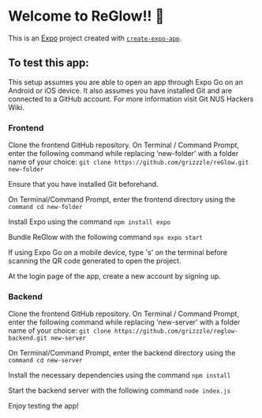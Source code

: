 # Welcome to ReGlow!! 👋

This is an [Expo](https://expo.dev) project created with [`create-expo-app`](https://www.npmjs.com/package/create-expo-app).

## To test this app:
This setup assumes you are able to open an app through Expo Go on an Android or iOS device.
It also assumes you have installed Git and are connected to a GitHub account. For more information visit Git NUS Hackers Wiki.

### Frontend
Clone the frontend GitHub repository. On Terminal / Command Prompt, enter the following command while replacing ‘new-folder’ with a folder name of your choice: 
`git clone https://github.com/grizzzle/reGlow.git new-folder`

Ensure that you have installed Git beforehand. 

On Terminal/Command Prompt, enter the frontend directory using the `command cd new-folder`

Install Expo using the command `npm install expo`

Bundle ReGlow with the following command `npx expo start`

If using Expo Go on a mobile device, type 's' on the terminal before scanning the QR code generated to open the project.

At the login page of the app, create a new account by signing up. 

### Backend
Clone the frontend GitHub repository. On Terminal / Command Prompt, enter the following command while replacing ‘new-server’ with a folder name of your choice: 
`git clone https://github.com/grizzzle/reglow-backend.git new-server`

On Terminal/Command Prompt, enter the backend directory using the `command cd new-server`

Install the necessary dependencies using the command `npm install`

Start the backend server with the following command `node index.js`

Enjoy testing the app!
